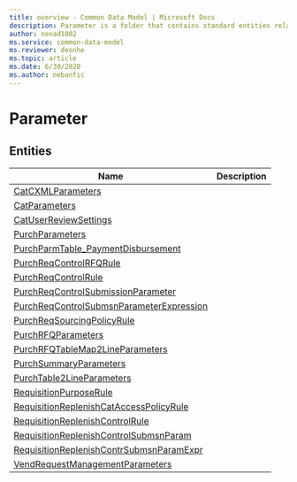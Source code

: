 ```yaml
---
title: overview - Common Data Model | Microsoft Docs
description: Parameter is a folder that contains standard entities related to the Common Data Model.
author: nenad1002
ms.service: common-data-model
ms.reviewer: deonhe
ms.topic: article
ms.date: 6/30/2020
ms.author: nebanfic
---
```


# Parameter


## Entities

|Name|Description|
|---|---|
|[CatCXMLParameters](CatCXMLParameters.md)||
|[CatParameters](CatParameters.md)||
|[CatUserReviewSettings](CatUserReviewSettings.md)||
|[PurchParameters](PurchParameters.md)||
|[PurchParmTable_PaymentDisbursement](PurchParmTable_PaymentDisbursement.md)||
|[PurchReqControlRFQRule](PurchReqControlRFQRule.md)||
|[PurchReqControlRule](PurchReqControlRule.md)||
|[PurchReqControlSubmissionParameter](PurchReqControlSubmissionParameter.md)||
|[PurchReqControlSubmsnParameterExpression](PurchReqControlSubmsnParameterExpression.md)||
|[PurchReqSourcingPolicyRule](PurchReqSourcingPolicyRule.md)||
|[PurchRFQParameters](PurchRFQParameters.md)||
|[PurchRFQTableMap2LineParameters](PurchRFQTableMap2LineParameters.md)||
|[PurchSummaryParameters](PurchSummaryParameters.md)||
|[PurchTable2LineParameters](PurchTable2LineParameters.md)||
|[RequisitionPurposeRule](RequisitionPurposeRule.md)||
|[RequisitionReplenishCatAccessPolicyRule](RequisitionReplenishCatAccessPolicyRule.md)||
|[RequisitionReplenishControlRule](RequisitionReplenishControlRule.md)||
|[RequisitionReplenishControlSubmsnParam](RequisitionReplenishControlSubmsnParam.md)||
|[RequisitionReplenishContrSubmsnParamExpr](RequisitionReplenishContrSubmsnParamExpr.md)||
|[VendRequestManagementParameters](VendRequestManagementParameters.md)||
